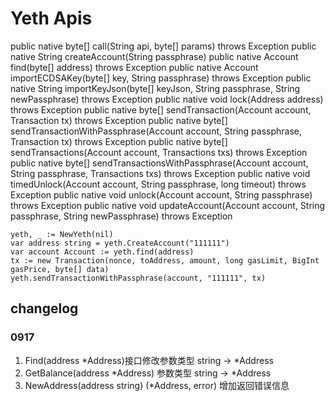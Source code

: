 # Yeth Apis

public native byte[] call(String api, byte[] params) throws Exception
public native String createAccount(String passphrase)
public native Account find(byte[] address) throws Exception
public native Account importECDSAKey(byte[] key, String passphrase) throws Exception
public native String importKeyJson(byte[] keyJson, String passphrase, String newPassphrase) throws Exception
public native void lock(Address address) throws Exception
public native byte[] sendTransaction(Account account, Transaction tx) throws Exception
public native byte[] sendTransactionWithPassphrase(Account account, String passphrase, Transaction tx) throws Exception
public native byte[] sendTransactions(Account account, Transactions txs) throws Exception
public native byte[] sendTransactionsWithPassphrase(Account account, String passphrase, Transactions txs) throws Exception
public native void timedUnlock(Account account, String passphrase, long timeout) throws Exception
public native void unlock(Account account, String passphrase) throws Exception
public native void updateAccount(Account account, String passphrase, String newPassphrase) throws Exception


```
yeth, _ := NewYeth(nil)
var address string = yeth.CreateAccount("111111")
var account Account := yeth.find(address)
tx := new Transaction(nonce, toAddress, amount, long gasLimit, BigInt gasPrice, byte[] data)
yeth.sendTransactionWithPassphrase(account, "111111", tx)
```

## changelog
### 0917
1. Find(address *Address)接口修改参数类型 string -> *Address
2. GetBalance(address *Address) 参数类型 string -> *Address
3. NewAddress(address string) (*Address, error) 增加返回错误信息
